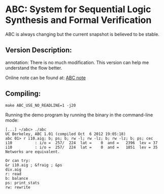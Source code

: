 # ABC: System for Sequential Logic Synthesis and Formal Verification

ABC is always changing but the current snapshot is believed to be stable. 

## Version Description: 

annotation: There is no much modification. This version can help me understand the flow better.

Online note can be found at: [ABC note](https://docs.google.com/document/d/1M-UTdjznJdqUcuBmLw1-TUuy5CijGcvozut0IyyAIt8/edit)

## Compiling:

`make ABC_USE_NO_READLINE=1 -j20`


Running the demo program by running the binary in the command-line mode:

    [...] ~/abc> ./abc
    UC Berkeley, ABC 1.01 (compiled Oct  6 2012 19:05:18)
    abc 01> r i10.aig; b; ps; b; rw -l; rw -lz; b; rw -lz; b; ps; cec
    i10          : i/o =  257/  224  lat =    0  and =   2396  lev = 37
    i10          : i/o =  257/  224  lat =    0  and =   1851  lev = 35
    Networks are equivalent.

    Or can try:
    &r i10.aig ; &fraig ; &ps
    div.aig  
    r: read
    b: balance
    ps: print_stats
    rw: rewrite

